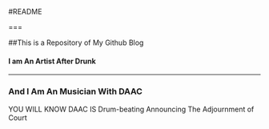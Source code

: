 #README

===

##This is a Repository of My Github Blog
#### I am An Artist After Drunk
---
### And I Am An Musician With DAAC

YOU WILL KNOW DAAC IS Drum-beating Announcing The Adjournment of Court